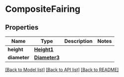 # CompositeFairing

## Properties
Name | Type | Description | Notes
------------ | ------------- | ------------- | -------------
**height** | [**Height1**](Height1.md) |  | 
**diameter** | [**Diameter3**](Diameter3.md) |  | 

[[Back to Model list]](../README.md#documentation-for-models) [[Back to API list]](../README.md#documentation-for-api-endpoints) [[Back to README]](../README.md)


